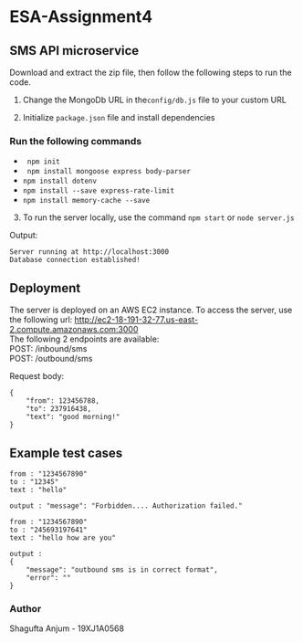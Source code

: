# ESA-Assignment4

## SMS API microservice

Download and extract the zip file, then follow the following steps to run the code.

1. Change the MongoDb URL in the`config/db.js` file to your custom URL

2. Initialize `package.json` file and install dependencies

### Run the following commands

- ` npm init`
- ` npm install mongoose express body-parser`
- `npm install dotenv`
- `npm install --save express-rate-limit`
- `npm install memory-cache --save`

3. To run the server locally, use the command `npm start` or `node server.js`

Output:

```
Server running at http://localhost:3000
Database connection established!
```

## Deployment

The server is deployed on an AWS EC2 instance. To access the server, use the following url:
http://ec2-18-191-32-77.us-east-2.compute.amazonaws.com:3000
<br>
The following 2 endpoints are available:<br>
POST: /inbound/sms<br>
POST: /outbound/sms

Request body:

```
{
    "from": 123456788,
    "to": 237916438,
    "text": "good morning!"
}
```

## Example test cases

```
from : "1234567890"
to : "12345"
text : "hello"

output : "message": "Forbidden.... Authorization failed."
```

```
from : "1234567890"
to : "245693197641"
text : "hello how are you"

output :
{
    "message": "outbound sms is in correct format",
    "error": ""
}
```

### Author

Shagufta Anjum - 19XJ1A0568
